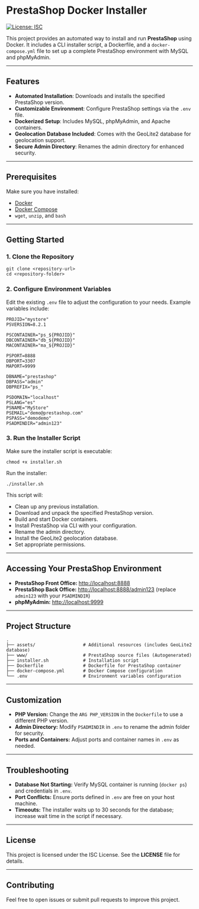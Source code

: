 # PrestaShop Docker Installer

[![License: ISC](https://img.shields.io/badge/License-ISC-blue.svg)](https://opensource.org/licenses/ISC)

This project provides an automated way to install and run **PrestaShop** using Docker. It includes a CLI installer script, a Dockerfile, and a `docker-compose.yml` file to set up a complete PrestaShop environment with MySQL and phpMyAdmin.

---

## Features

- **Automated Installation**: Downloads and installs the specified PrestaShop version.
- **Customizable Environment**: Configure PrestaShop settings via the `.env` file.
- **Dockerized Setup**: Includes MySQL, phpMyAdmin, and Apache containers.
- **Geolocation Database Included**: Comes with the GeoLite2 database for geolocation support.
- **Secure Admin Directory**: Renames the admin directory for enhanced security.

---

## Prerequisites

Make sure you have installed:

- [Docker](https://docs.docker.com/get-docker/)
- [Docker Compose](https://docs.docker.com/compose/install/)
- `wget`, `unzip`, and `bash`

---

## Getting Started

### 1. Clone the Repository

```
git clone <repository-url>
cd <repository-folder>
```

### 2. Configure Environment Variables

Edit the existing `.env` file to adjust the configuration to your needs. Example variables include:

```
PROJID="mystore"
PSVERSION=8.2.1

PSCONTAINER="ps_${PROJID}"
DBCONTAINER="db_${PROJID}"
MACONTAINER="ma_${PROJID}"

PSPORT=8888
DBPORT=3307
MAPORT=9999

DBNAME="prestashop"
DBPASS="admin"
DBPREFIX="ps_"

PSDOMAIN="localhost"
PSLANG="es"
PSNAME="MyStore"
PSEMAIL="demo@prestashop.com"
PSPASS="demodemo"
PSADMINDIR="admin123"
```

### 3. Run the Installer Script

Make sure the installer script is executable:

```
chmod +x installer.sh
```

Run the installer:

```
./installer.sh
```

This script will:

- Clean up any previous installation.
- Download and unpack the specified PrestaShop version.
- Build and start Docker containers.
- Install PrestaShop via CLI with your configuration.
- Rename the admin directory.
- Install the GeoLite2 geolocation database.
- Set appropriate permissions.

---

## Accessing Your PrestaShop Environment

- **PrestaShop Front Office:** [http://localhost:8888](http://localhost:8888)
- **PrestaShop Back Office:** [http://localhost:8888/admin123](http://localhost:8888/admin123) (replace `admin123` with your `PSADMINDIR`)
- **phpMyAdmin:** [http://localhost:9999](http://localhost:9999)

---

## Project Structure

```
.
├── assets/                  # Additional resources (includes GeoLite2 database)
├── www/                     # PrestaShop source files (Autogenerated)
├── installer.sh             # Installation script
├── Dockerfile               # Dockerfile for PrestaShop container
├── docker-compose.yml       # Docker Compose configuration
└── .env                     # Environment variables configuration
```

---

## Customization

- **PHP Version:** Change the `ARG PHP_VERSION` in the `Dockerfile` to use a different PHP version.
- **Admin Directory:** Modify `PSADMINDIR` in `.env` to rename the admin folder for security.
- **Ports and Containers:** Adjust ports and container names in `.env` as needed.

---

## Troubleshooting

- **Database Not Starting:** Verify MySQL container is running (`docker ps`) and credentials in `.env`.
- **Port Conflicts:** Ensure ports defined in `.env` are free on your host machine.
- **Timeouts:** The installer waits up to 30 seconds for the database; increase wait time in the script if necessary.

---

## License

This project is licensed under the ISC License. See the **LICENSE** file for details.

---

## Contributing

Feel free to open issues or submit pull requests to improve this project.
```

